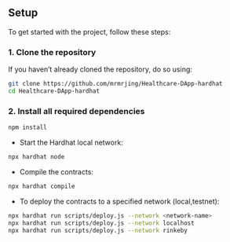 ## Setup

To get started with the project, follow these steps:

### 1. Clone the repository
If you haven’t already cloned the repository, do so using:
```bash
git clone https://github.com/mrmrjing/Healthcare-DApp-hardhat
cd Healthcare-DApp-hardhat
```

### 2. Install all required dependencies
```bash
npm install 
```

- Start the Hardhat local network: 
```bash
npx hardhat node
```

- Compile the contracts: 
```bash
npx hardhat compile
```

- To deploy the contracts to a specified network (local,testnet): 
```bash
npx hardhat run scripts/deploy.js --network <network-name>
npx hardhat run scripts/deploy.js --network localhost
npx hardhat run scripts/deploy.js --network rinkeby
```